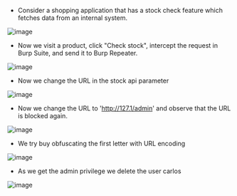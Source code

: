 - Consider a shopping application that has a stock check feature which fetches data from an internal system.

![image](https://github.com/Akhilkj123/Portswigger/assets/65653010/35b0420d-f306-4fb7-8f12-3de2502720f3)

- Now we visit a product, click "Check stock", intercept the request in Burp Suite, and send it to Burp Repeater.

![image](https://github.com/Akhilkj123/Portswigger/assets/65653010/57f28297-ebe6-4bd0-b86f-f229983c4e4c)

- Now we change the URL in the stock api parameter

![image](https://github.com/Akhilkj123/Portswigger/assets/65653010/465b558f-2a97-4d6a-bedc-f0fb191eb3f2)

- Now we change the URL to 'http://127.1/admin' and observe that the URL is blocked again.

![image](https://github.com/Akhilkj123/Portswigger/assets/65653010/4d73ba25-d15b-48ad-8636-dd9c43b9a511)

- We try buy obfuscating the first letter with URL encoding

![image](https://github.com/Akhilkj123/Portswigger/assets/65653010/126f1939-d8de-4394-8073-ec2ffc466e62)

- As we get the admin privilege we delete the user carlos

![image](https://github.com/Akhilkj123/Portswigger/assets/65653010/32944c9f-1fb4-40a7-a6b7-cd084a9901dd)
